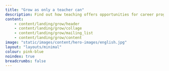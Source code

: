 ```yaml
---
title: "Grow as only a teacher can"
description: Find out how teaching offers opportunities for career progression, personal development and ways to increase your pay
content:
    - content/landing/grow/header
    - content/landing/grow/collage
    - content/landing/grow/mailing_list
    - content/landing/grow/content
image: "static/images/content/hero-images/english.jpg"
layout: "layouts/minimal"
colour: pink-blue
noindex: true
breadcrumbs: false
---
```

